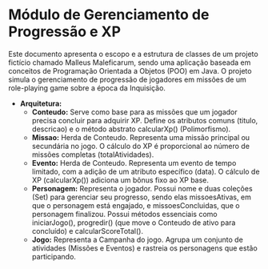 <h1>Módulo de Gerenciamento de Progressão e XP</h1>

Este documento apresenta o escopo e a estrutura de classes de um projeto fictício chamado Malleus Maleficarum, sendo uma aplicação baseada em conceitos de Programação Orientada a Objetos (POO) em Java. O projeto simula o gerenciamento de progressão de jogadores em missões de um role-playing game sobre a época da Inquisição.
<br>

- **Arquitetura:**
  - **Conteudo:** Serve como base para as missões que um jogador precisa concluir para adquirir XP. Define os atributos comuns (titulo, descricao) e o método abstrato calcularXp() (Polimorfismo).
  - **Missao:** Herda de Conteudo. Representa uma missão principal ou secundária no jogo. O cálculo do XP é proporcional ao número de missões completas (totalAtividades).
  - **Evento:** Herda de Conteudo. Representa um evento de tempo limitado, com a adição de um atributo específico (data). O cálculo de XP (calcularXp()) adiciona um bônus fixo ao XP base.
  - **Personagem:** Representa o jogador. Possui nome e duas coleções (Set) para gerenciar seu progresso, sendo elas missoesAtivas, em que o personagem está engajado, e missoesConcluidas, que o personagem finalizou. Possui métodos essenciais como iniciarJogo(), progredir() (que move o Conteudo de ativo para concluído) e calcularScoreTotal().
  - **Jogo:** Representa a Campanha do jogo. Agrupa um conjunto de atividades (Missões e Eventos) e rastreia os personagens que estão participando.
